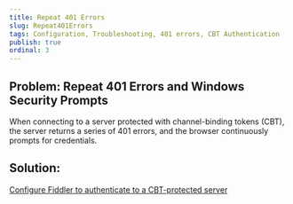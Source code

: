 ```yaml
---
title: Repeat 401 Errors
slug: Repeat401Errors
tags: Configuration, Troubleshooting, 401 errors, CBT Authentication
publish: true
ordinal: 3
---
```


Problem: Repeat 401 Errors and Windows Security Prompts
-------------------------------------------------------

When connecting to a server protected with channel-binding tokens (CBT), the server returns a series of 401 errors, and the browser continuously prompts for credentials.

Solution: 
---------

[Configure Fiddler to authenticate to a CBT-protected server][1]

[1]: ../Tasks/AuthenticateWithCBT
